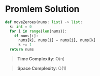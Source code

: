 # Promlem Solution

```python
def moveZeroes(nums: list) -> list:
  k: int = 0
  for i in range(len(nums)):
    if nums[i]:
      nums[k], nums[i] = nums[i], nums[k]
      k += 1
  return nums
```

> **Time Complexity**: O(n)
> 

> **Space Complexity**: O(1)
>